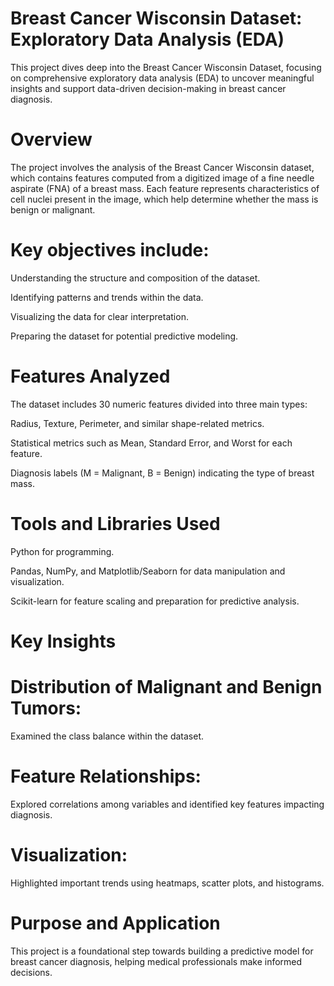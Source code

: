 # Breast Cancer Wisconsin Dataset: Exploratory Data Analysis (EDA)
This project dives deep into the Breast Cancer Wisconsin Dataset, focusing on comprehensive exploratory data analysis (EDA) to uncover meaningful insights and support data-driven decision-making in breast cancer diagnosis.

# Overview
The project involves the analysis of the Breast Cancer Wisconsin dataset, which contains features computed from a digitized image of a fine needle aspirate (FNA) of a breast mass. Each feature represents characteristics of cell nuclei present in the image, which help determine whether the mass is benign or malignant.

# Key objectives include:

Understanding the structure and composition of the dataset.

Identifying patterns and trends within the data.

Visualizing the data for clear interpretation.

Preparing the dataset for potential predictive modeling.

# Features Analyzed

The dataset includes 30 numeric features divided into three main types:

Radius, Texture, Perimeter, and similar shape-related metrics.

Statistical metrics such as Mean, Standard Error, and Worst for each feature.

Diagnosis labels (M = Malignant, B = Benign) indicating the type of breast mass.

# Tools and Libraries Used

Python for programming.

Pandas, NumPy, and Matplotlib/Seaborn for data manipulation and visualization.

Scikit-learn for feature scaling and preparation for predictive analysis.

# Key Insights

# Distribution of Malignant and Benign Tumors: 

Examined the class balance within the dataset.

# Feature Relationships: 

Explored correlations among variables and identified key features impacting diagnosis.

# Visualization: 

Highlighted important trends using heatmaps, scatter plots, and histograms.

# Purpose and Application

This project is a foundational step towards building a predictive model for breast cancer diagnosis, helping medical professionals make informed decisions.
